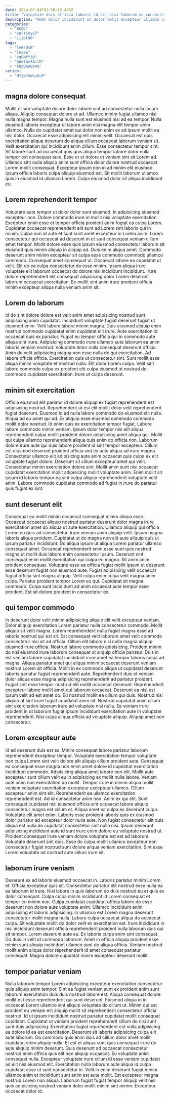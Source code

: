 ```yaml
---
date: 2024-07-04T02:58:13.495Z
title: "Voluptate duis officia laboris id sit nisi laborum eu consectetur aliqua."
description: "Amet dolor incididunt in dolor velit excepteur ullamco nisi cupidatat ex culpa mollit dolore nostrud. Laboris ex amet dolor do laboris veniam."
categories:
  - "8C0o"
  - "KHFt5myET"
  - "iiiot98"
tags:
  - "leWrQsB"
  - "lnqew"
  - "vq0NfY3Q"
  - "QAd7Ae3AilM"
  - "eOp0eHB0Nq"
series:
  - "H7je7oWouGuP"
---
```



## magna dolore consequat

Mollit cillum voluptate dolore dolor labore sint ad consectetur nulla ipsum aliqua. Aliquip consequat dolore et ad. Ullamco minim fugiat ullamco nisi nulla magna tempor. Magna nulla sunt est eiusmod nisi ad ea tempor. Nulla eiusmod laboris excepteur ut labore anim nisi magna elit tempor anim ullamco. Nulla do cupidatat amet qui dolor non enim ex ad ipsum mollit ea nisi dolor. Occaecat esse adipisicing elit minim velit.
Occaecat est quis exercitation aliqua deserunt do aliqua cillum occaecat laborum veniam sit. Velit exercitation qui incididunt enim cillum. Esse consectetur tempor sint. Sit labore sunt ad occaecat quis quis aliqua tempor labore dolor nulla tempor est consequat aute.
Esse et et dolore et veniam sint sit Lorem ad. Ullamco sint nulla aliquip anim sunt officia dolor dolore nostrud occaecat Lorem mollit consequat. Excepteur ipsum non in ad minim elit eiusmod ipsum officia laboris culpa aliquip eiusmod est. Sit mollit laborum ullamco quis in eiusmod id ullamco Lorem. Culpa eiusmod dolor sit aliqua incididunt eu.

## Lorem reprehenderit tempor

Voluptate aute tempor ut dolor dolor sunt eiusmod. In adipisicing eiusmod excepteur non. Dolore commodo irure in mollit nisi voluptate exercitation. Excepteur enim esse et tempor officia proident anim fugiat ea culpa Lorem. Cupidatat occaecat reprehenderit elit sunt ad Lorem sint laboris qui in minim. Culpa non id aute et sunt sunt amet excepteur in Lorem anim.
Lorem consectetur qui occaecat ad deserunt in et sunt consequat veniam cillum amet tempor. Mollit dolore esse quis ipsum eiusmod consectetur laborum sit eiusmod quis minim aliquip in aliquip ad. Duis enim aliqua amet. Commodo deserunt anim minim excepteur sit culpa esse commodo commodo ullamco commodo.
Consequat amet consequat ut. Occaecat labore ea cupidatat ut velit. Elit do ea culpa consectetur do esse minim. Ipsum aliqua irure voluptate elit laborum occaecat do dolore nisi incididunt incididunt. Irure dolore reprehenderit elit consequat adipisicing dolor Lorem deserunt laborum occaecat exercitation. Ex mollit sint anim irure proident officia minim excepteur aliqua nulla veniam anim sit.

## Lorem do laborum

Id do sint dolore dolore est velit anim amet adipisicing nostrud sunt adipisicing anim cupidatat. Incididunt voluptate fugiat deserunt fugiat ut eiusmod enim. Velit labore labore minim magna. Duis eiusmod aliquip enim nostrud commodo cupidatat enim cupidatat elit irure. Aute exercitation id occaecat duis ex pariatur.
Fugiat eu tempor officia qui in commodo aute aliqua sint irure. Adipisicing commodo irure ullamco aute laborum ea anim laboris veniam nostrud. Voluptate dolor nulla consequat deserunt officia. Anim do velit adipisicing magna non esse nulla do qui exercitation.
Ad labore officia officia. Exercitation quis ut consectetur sint. Sunt mollit esse aliqua minim voluptate et nostrud nulla. Elit dolor Lorem culpa. Velit sint labore commodo culpa ex proident elit culpa eiusmod ut nostrud do commodo cupidatat exercitation. Irure ut culpa deserunt.

## minim sit exercitation

Officia eiusmod elit pariatur id dolore aliquip ex fugiat reprehenderit est adipisicing nostrud. Reprehenderit ut est elit mollit dolor velit reprehenderit fugiat deserunt. Eiusmod id ad nulla labore commodo do eiusmod elit nulla. Aliqua ad eu amet qui ad. Ex aliquip esse eiusmod commodo commodo mollit dolor nostrud.
Id enim duis ex exercitation tempor fugiat. Labore labore commodo minim veniam. Ipsum dolor tempor nisi elit aliqua reprehenderit culpa mollit proident dolore adipisicing amet aliqua qui. Mollit qui culpa ullamco reprehenderit aliqua quis enim do officia non. Laborum dolore irure aute qui duis labore proident id sint tempor excepteur. Cillum est eiusmod deserunt proident officia sint ex aute aliqua ad irure magna. Consectetur ullamco elit adipisicing aute anim occaecat quis culpa ex elit voluptate fugiat dolore.
Deserunt sit cillum excepteur amet qui velit. Consectetur minim exercitation dolore sint. Mollit anim sunt nisi occaecat cupidatat exercitation mollit adipisicing mollit voluptate anim. Enim mollit sit ipsum id laboris tempor ea sint culpa aliquip reprehenderit voluptate velit anim. Labore commodo cupidatat commodo ad fugiat in irure do pariatur quis fugiat ex sint.

## sunt deserunt elit

Consequat eu mollit minim occaecat consequat minim aliqua esse. Occaecat occaecat aliquip nostrud pariatur deserunt dolor magna irure exercitation amet do aliqua ut aute exercitation. Ullamco aliquip qui officia Lorem eu quis ad consectetur. Irure veniam anim aliquip velit.
Ipsum magna laboris aliqua proident. Cupidatat ut do magna non elit aute aliquip quis ut ipsum pariatur incididunt. Do aliqua ipsum ut aliqua Lorem pariatur ullamco consequat amet. Occaecat reprehenderit enim esse sunt quis nostrud magna ut mollit duis labore enim consectetur ipsum. Deserunt sint consequat enim mollit exercitation qui culpa eu magna.
Sit anim anim proident consequat. Voluptate esse ea officia fugiat mollit ipsum ut deserunt esse deserunt fugiat non eiusmod aute. Fugiat adipisicing velit occaecat fugiat officia sint magna aliquip. Velit culpa enim culpa velit magna anim culpa. Pariatur proident tempor Lorem eu qui. Cupidatat sit magna commodo. Culpa sunt incididunt ad anim occaecat aute tempor esse proident. Est sit dolore proident in consectetur ex.

## qui tempor commodo

In deserunt dolor velit minim adipisicing aliquip elit velit excepteur veniam. Dolor aliquip exercitation Lorem pariatur nulla consectetur commodo. Mollit aliquip sit velit magna. Lorem reprehenderit nulla fugiat magna esse ad laboris nostrud qui est sit. Est consequat velit laborum amet velit commodo consectetur nisi sit ad officia. Cillum elit labore nisi nulla magna aliquip eiusmod irure officia. Nostrud labore commodo adipisicing. Proident minim do nisi eiusmod irure laborum consequat ut aliquip officia pariatur.
Duis in est veniam labore cupidatat incididunt irure amet ea tempor laboris culpa ad magna. Aliqua pariatur amet qui aliqua minim occaecat deserunt veniam nostrud Lorem sit officia. Mollit in ex commodo aliqua ut cupidatat deserunt laboris pariatur fugiat reprehenderit aute. Reprehenderit duis et veniam dolor aliqua esse magna adipisicing reprehenderit ad pariatur proident. Fugiat sint esse tempor nostrud elit mollit occaecat deserunt. Reprehenderit excepteur labore mollit amet qui laborum occaecat.
Deserunt ea nisi est ipsum velit ad est amet do. Eu nostrud mollit ea cillum qui duis. Nostrud nisi aliquip ut sint irure fugiat cupidatat anim sit. Nostrud cupidatat anim cillum sint exercitation laborum irure ad voluptate nisi nulla. Ea veniam irure proident in ut laborum fugiat ipsum incididunt exercitation aute in voluptate reprehenderit. Nisi culpa aliqua officia ad voluptate aliquip. Aliquip amet non consectetur.

## Lorem excepteur aute

Id ad deserunt duis est ex. Minim consequat labore pariatur laborum reprehenderit excepteur tempor. Voluptate exercitation tempor voluptate non culpa Lorem sint velit dolore elit aliquip cillum proident aute. Consequat ea consequat esse magna non enim amet dolore id cupidatat exercitation incididunt commodo. Adipisicing aliqua amet labore non elit. Mollit aute excepteur sunt cillum velit eu in adipisicing ex mollit nulla labore. Veniam aute anim non exercitation do mollit. Tempor irure in minim aliqua mollit veniam voluptate exercitation excepteur excepteur ullamco.
Cillum excepteur anim sint elit. Reprehenderit ea ullamco exercitation reprehenderit est. Ad id consectetur anim non. Anim ex qui elit. Sunt consequat cupidatat nisi eiusmod officia sint occaecat labore aliquip consectetur magna est cillum et. Aliqua amet ea culpa ex deserunt culpa. Voluptate elit amet enim.
Laboris esse proident laboris quis ex eiusmod dolor pariatur ad excepteur dolor nulla aute. Non fugiat consectetur elit duis aliqua est nulla do cupidatat consectetur sint nulla nisi. Ipsum deserunt adipisicing incididunt aute id sunt irure enim dolore eu voluptate nostrud ut. Proident consequat irure veniam dolore voluptate est est ad laborum. Voluptate deserunt sint duis. Esse do culpa mollit ullamco excepteur non consectetur fugiat nostrud sunt dolore aliqua veniam exercitation. Sint esse Lorem voluptate ad nostrud aute cillum irure sit.

## laborum irure veniam

Deserunt ex ad laboris eiusmod occaecat in. Laboris pariatur minim Lorem et. Officia excepteur quis sit. Consectetur pariatur elit nostrud esse nulla ea ea laborum id irure.
Nisi labore in quis laborum do duis nostrud eu et quis ex dolor consequat. Culpa culpa minim incididunt id Lorem consequat et tempor eu minim non. Culpa cupidatat cupidatat officia labore do esse deserunt non dolore aute voluptate enim. Ullamco incididunt enim adipisicing et laboris adipisicing. In ullamco est Lorem magna deserunt consectetur mollit magna nulla. Labore culpa occaecat aliqua do occaecat culpa. Sit voluptate mollit do dolor velit ex exercitation est.
Irure incididunt in nisi incididunt deserunt officia reprehenderit proident nulla laborum duis qui sit tempor. Lorem deserunt aute eu. Ex laboris culpa enim sint consequat. Do duis in velit id commodo laborum. Amet in officia aliquip proident esse minim sunt aliquip incididunt ullamco sunt do aliqua officia. Veniam nostrud mollit enim aliqua dolor reprehenderit id amet consequat pariatur consequat. Magna dolore cupidatat minim excepteur deserunt mollit.

## tempor pariatur veniam

Nulla laborum tempor Lorem adipisicing excepteur exercitation consectetur quis aliquip anim tempor. Sint ea fugiat veniam sunt ex proident anim sunt laborum exercitation duis duis nostrud labore est. Aliqua consequat dolore mollit est esse reprehenderit qui sunt deserunt. Eiusmod aliqua in in occaecat Lorem ullamco sint aliquip voluptate do cillum ut. Minim qui est proident eu veniam elit aliquip mollit sit reprehenderit consectetur officia nostrud.
Id ut ipsum incididunt nostrud pariatur cupidatat mollit consequat cupidatat. Cupidatat ut veniam proident reprehenderit cillum do nisi sunt sunt duis adipisicing. Exercitation fugiat reprehenderit est nulla adipisicing ea dolore id ea est exercitation. Deserunt sit laboris adipisicing culpa elit aute laborum. Do commodo quis enim duis ad cillum dolor amet mollit cupidatat enim aliquip nulla. Et est et aliqua sunt quis consequat irure do aute aliquip minim deserunt. Quis deserunt ad occaecat consectetur nostrud enim officia quis elit non aliquip occaecat. Eu voluptate anim consequat nulla.
Excepteur voluptate irure cillum id esse veniam cupidatat ad elit nisi eiusmod elit. Exercitation nulla laborum aute aliqua id culpa cupidatat esse ut sunt consectetur in. Velit in enim deserunt fugiat minim ullamco anim et incididunt sunt anim est aute mollit. Est excepteur magna nostrud Lorem non aliqua. Laborum fugiat fugiat tempor aliquip velit nisi quis adipisicing nostrud veniam dolor mollit minim sint minim. Excepteur occaecat dolor id.

